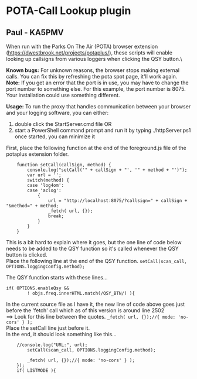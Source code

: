 # POTA-Call Lookup plugin
## Paul - KA5PMV
When run with the Parks On The Air (POTA) browser extension (https://dwestbrook.net/projects/potaplus/), these scripts will enable looking up callsigns from various loggers when clicking the QSY button.\

**Known bugs:** For unknown reasons, the browser stops making external calls. You can fix this by refreshing the pota spot page, it'll work again.\
**Note:** If you get an error that the port is in use, you may have to change the port number to something else.  For this example, the port number is 8075.  Your installation could use something different.

**Usage:**
To run the proxy that handles communication between your browser and your logging software, you can either:
1) double click the StartServer.cmd file
OR
2) start a PowerShell command prompt and run it by typing ./httpServer.ps1
once started, you can minimize it

First, place the following function at the end of the foreground.js file of the potaplus extension folder.
```
	function setCall(callSign, method) {
		console.log("setCall('" + callSign + "', '" + method + "')");
		var url = '';
		switch(method) {
		case 'log4om':
		case 'aclog':
			{
				url = "http://localhost:8075/?callsign=" + callSign + "&method=" + method;
				_fetch( url, {});
				break;
			}
		}
	}
```

This is a bit hard to explain where it goes, but the one line of code below needs to be added to the QSY function so it's called whenever the QSY button is clicked.\
Place the following line at the end of the QSY function.
``` setCall(scan_call, OPTIONS.loggingConfig.method); ```

The QSY function starts with these lines...
```
if( OPTIONS.enableQsy &&
	    ! objs.freq.innerHTML.match(/QSY_BTN/) ){
```

In the current source file as I have it, the new line of code above goes just before the 'fetch' call which as of this version is around line 2502\
==> Look for this line between the quotes. ``` _fetch( url, {});//{ mode: 'no-cors' } ); ``` \
Place the setCall line just before it.\
In the end, it should look something like this...

```
	//console.log("URL:", url);
		setCall(scan_call, OPTIONS.loggingConfig.method);

		_fetch( url, {});//{ mode: 'no-cors' } );
	});
	if( LISTMODE ){
```
